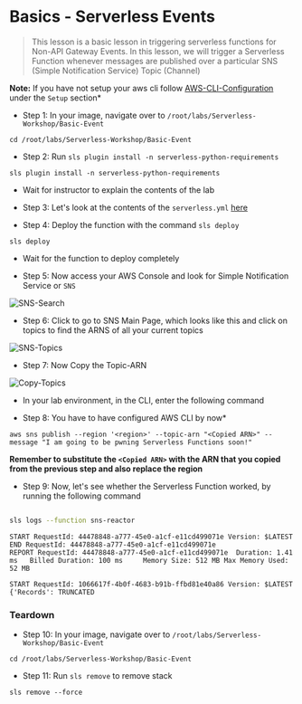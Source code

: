 # Basics - Serverless Events

>This lesson is a basic lesson in triggering serverless functions for Non-API Gateway Events. 
In this lesson, we will trigger a Serverless Function whenever messages are published over a particular SNS (Simple Notification Service) Topic (Channel)

**Note:** If you have not setup your aws cli follow [AWS-CLI-Configuration](aws-configure/README.md) under the `Setup` section*

* Step 1: In your image, navigate over to `/root/labs/Serverless-Workshop/Basic-Event`

```commandline
cd /root/labs/Serverless-Workshop/Basic-Event
```

* Step 2: Run `sls plugin install -n serverless-python-requirements`

```commandline
sls plugin install -n serverless-python-requirements
```

* Wait for instructor to explain the contents of the lab

* Step 3: Let's look at the contents of the `serverless.yml` [here](https://github.com/we45/Serverless-Workshop/blob/master/Basic-Event/serverless.yml)

* Step 4: Deploy the function with the command `sls deploy`

```commandline
sls deploy
```

* Wait for the function to deploy completely

* Step 5: Now access your AWS Console and look for Simple Notification Service or `SNS`

![SNS-Search](img/sns-search.png)

* Step 6: Click to go to SNS Main Page, which looks like this and click on topics to find the ARNS of all your current topics

![SNS-Topics](img/sns-topics.png)

* Step 7: Now Copy the Topic-ARN

![Copy-Topics](img/copy-topic-arn.png)

* In your lab environment, in the CLI, enter the following command

* Step 8: You have to have configured AWS CLI by now*

```commandline
aws sns publish --region '<region>' --topic-arn "<Copied ARN>" --message "I am going to be pwning Serverless Functions soon!"

```
**Remember to substitute the `<Copied ARN>` with the ARN that you copied from the previous step and also replace the region**

* Step 9: Now, let's see whether the Serverless Function worked, by running the following command

```bash

sls logs --function sns-reactor
```
```commandline
START RequestId: 44478848-a777-45e0-a1cf-e11cd499071e Version: $LATEST
END RequestId: 44478848-a777-45e0-a1cf-e11cd499071e
REPORT RequestId: 44478848-a777-45e0-a1cf-e11cd499071e	Duration: 1.41 ms	Billed Duration: 100 ms 	Memory Size: 512 MB	Max Memory Used: 52 MB

START RequestId: 1066617f-4b0f-4683-b91b-ffbd81e40a86 Version: $LATEST
{'Records': TRUNCATED

```

### Teardown

* Step 10: In your image, navigate over to `/root/labs/Serverless-Workshop/Basic-Event`

```commandline
cd /root/labs/Serverless-Workshop/Basic-Event
```

* Step 11: Run `sls remove` to remove stack

```commandline
sls remove --force
```